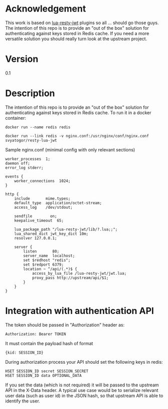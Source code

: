 Acknowledgement
=======
This work is based on [lua-resty-jwt](https://github.com/SkyLothar/lua-resty-jwt) plugins so all ... should go those guys.
The intention of this repo is to provide an "out of the box" solution for authenticating against keys stored in Redis cache.
If you need a more versatile solution you should really turn look at the upstream project.

Version
=======
0.1

Description
===========

The intention of this repo is to provide an "out of the box" solution for authenticating against keys stored in Redis cache.
To run it in a docker container:

```
docker run --name redis redis

docker run --link redis -v nginx.conf:/usr/nginx/conf/nginx.conf svyatogor/resty-lua-jwt
```

Sample nginx.conf (minimal config with only relevant sections)

```
worker_processes  1;
daemon off;
error_log stderr;

events {
	worker_connections  1024;
}

http {
	include       mime.types;
	default_type  application/octet-stream;
	access_log    /dev/stdout;

	sendfile        on;
	keepalive_timeout  65;

	lua_package_path "/lua-resty-jwt/lib/?.lua;;";
	lua_shared_dict jwt_key_dict 10m;
	resolver 127.0.0.1;

	server {
		listen       80;
		server_name  localhost;
		set $redhost "redis";
		set $redport 6379;
		location ~ ^/api/(.*)$ {
			access_by_lua_file /lua-resty-jwt/jwt.lua;
			proxy_pass http://upstream/api/$1;
		}
	}
}
```

Integration with authentication API
=======
The token should be passed in "Authorization" header as:
```
Authorization: Bearer TOKEN
```

It must contain the payload hash of format

```
{kid: SESSION_ID}
```

During authorization process your API should set the following keys in redis:

```
HSET SESSION_ID secret SESSION_SECRET
HSET SESSION_ID data OPTIONAL_DATA
```

If you set the data (which is not required) it will be passed to the upstream API in the X-Data header. A typical use case would be to serialize relevant user data (such as user id) in the JSON hash, so that upstream API is able to identify the user.
